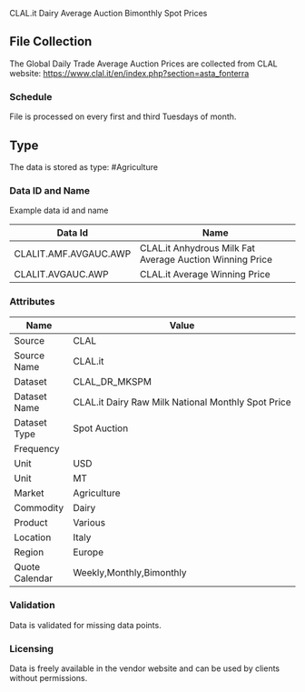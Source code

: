 CLAL.it Dairy Average Auction Bimonthly Spot Prices

## File Collection

The Global Daily Trade Average Auction Prices are collected from CLAL website: https://www.clal.it/en/index.php?section=asta_fonterra

### Schedule

File is processed on every first and third Tuesdays of month.

## Type

The data is stored as type: #Agriculture

### Data ID and Name

Example data id and name

|**Data Id**|**Name**|
|-|-|
|CLALIT.AMF.AVGAUC.AWP|CLAL.it Anhydrous Milk Fat Average Auction Winning Price|
|CLALIT.AVGAUC.AWP|CLAL.it Average Winning Price|

### Attributes

|Name|Value|
|-|-|
|Source|CLAL|
|Source Name|CLAL.it|
|Dataset|CLAL_DR_MKSPM|
|Dataset Name|CLAL.it Dairy Raw Milk National Monthly Spot Price|
|Dataset Type|Spot Auction|
|Frequency||
|Unit|USD|
|Unit|MT|
|Market|Agriculture|
|Commodity|Dairy|
|Product|Various|
|Location|Italy|
|Region|Europe|
|Quote Calendar|Weekly,Monthly,Bimonthly|

### Validation

Data is validated for missing data points.

### Licensing

Data is freely available in the vendor website and can be used by clients without permissions.


